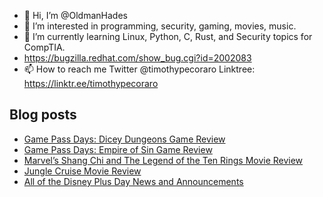 - 👋 Hi, I’m @OldmanHades
- 👀 I’m interested in programming, security, gaming, movies, music.
- 🌱 I’m currently learning Linux, Python, C, Rust, and Security topics for CompTIA.
- https://bugzilla.redhat.com/show_bug.cgi?id=2002083
- 📫 How to reach me Twitter @timothypecoraro
Linktree: https://linktr.ee/timothypecoraro

## Blog posts
<!-- BLOG-POST-LIST:START -->
- [Game Pass Days: Dicey Dungeons Game Review](https://medium.com/@timothypecoraro/game-pass-days-dicey-dungeons-6967667fbe89?source=rss-5097f5c9b801------2)
- [Game Pass Days: Empire of Sin Game Review](https://medium.com/@timothypecoraro/game-pass-days-empire-of-sin-ad672e313daf?source=rss-5097f5c9b801------2)
- [Marvel’s Shang Chi and The Legend of the Ten Rings Movie Review](https://medium.com/@timothypecoraro/marvels-shang-chi-and-the-legend-of-the-ten-rings-movie-review-20dabdc7c650?source=rss-5097f5c9b801------2)
- [Jungle Cruise Movie Review](https://medium.com/@timothypecoraro/jungle-cruise-movie-review-f1725797dce9?source=rss-5097f5c9b801------2)
- [All of the Disney Plus Day News and Announcements](https://medium.com/@timothypecoraro/all-of-the-disney-plus-day-news-and-announcements-2c94eb39803a?source=rss-5097f5c9b801------2)
<!-- BLOG-POST-LIST:END -->
